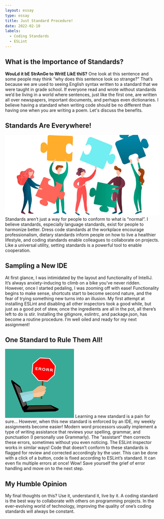 ```yaml
---
layout: essay
type: essay
title: Just Standard Procedure!
date: 2022-02-10
labels:
  - Coding Standards
  - ESLint
---
```


## What is the Importance of Standards?

**WouLd it bE StrAnGe to WritE LikE thiS?** One look at this sentence and some people may think “why does this sentence look so strange?” That’s because we are used to seeing English syntax written to a standard that we were taught in grade school. If everyone read and wrote without standards we’d be living in a world where sentences, just like the first one, are written all over newspapers, important documents, and perhaps even dictionaries. I believe having a standard when writing code should be no different than having one when you are writing a poem. Let's discuss the benefits.

## Standards Are Everywhere!
<img class="ui medium right image" src="../images/Workplace-collaboration.jpg">
Standards aren’t just a way for people to conform to what is “normal”. I believe standards, especially language standards, exist for people to harmonize better. Dress code standards at the workplace encourage professionalism, dietary standards inform people on how to live a healthier lifestyle, and coding standards enable colleagues to collaborate on projects. Like a universal utility, setting standards is a powerful tool to enable cooperation.

## Sampling a New IDE

At first glance, I was intimidated by the layout and functionality of IntelliJ. It’s always anxiety-inducing to climb on a bike you’ve never ridden. However, once I started pedaling, I was zooming off with ease! Functionality begins to make sense, shortcuts start to become second nature, and the fear of trying something new turns into an illusion. My first attempt at installing ESLint and disabling all other inspectors took a good while, but just as a good pot of stew, once the ingredients are all in the pot, all there’s left to do is stir. Installing the gitignore, eslintrc, and package.json, has become a routine procedure. I’m well oiled and ready for my next assignment!

## One Standard to Rule Them All!
<img class="ui small right circular floated image" src="../images/ErrorFixing.png"> 
Learning a new standard is a pain for sure… However, when this new standard is enforced by an IDE, my weekly assignments become easier! Modern word processors usually implement a type of writing assistance that reviews your spelling, grammar, and punctuation (I personally use Grammarly). The “assistant” then corrects these errors, sometimes without you even noticing. The ESLint inspector works in similar ways! Code that doesn’t conform to these standards is flagged for review and corrected accordingly by the user. This can be done with a click of a button, code is fixed according to ESLint’s standard. It can even fix multiple errors at once! Wow! Save yourself the grief of error handling and move on to the next step.

## My Humble Opinion
My final thoughts on this? Use it, understand it, live by it. A coding standard is the best way to collaborate with others on programming projects. In the ever-evolving world of technology, improving the quality of one’s coding standards will always be constant.

